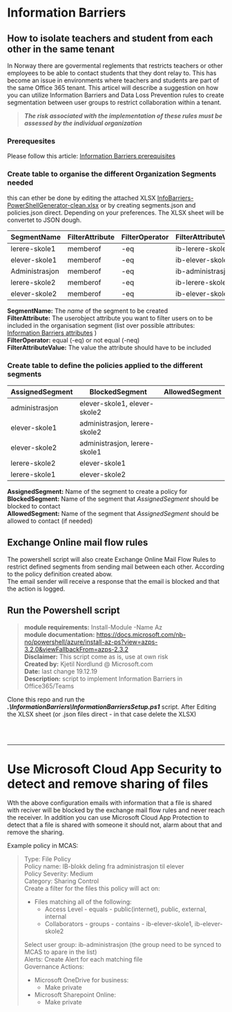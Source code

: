 # Information Barriers

## How to isolate teachers and student from each other in the same tenant

In Norway there are govermental reglements that restricts teachers or other employees to be able to contact students that they dont relay to. This has become an issue in environments where teachers and students are part of the same Office 365 tenant. This articel will describe a suggestion on how you can utilize Information Barriers and Data Loss Prevention rules to create segmentation between user groups to restrict collaboration within a tenant.

> ***The risk associated with the implementation of these rules must be assessed by the individual organization***


### Prerequesites

Please follow this article: [Information Barriers prerequisites](https://docs.microsoft.com/nb-no/microsoft-365/compliance/information-barriers-policies#prerequisites)

### Create table to organise the different Organization Segments needed
this can ether be done by editing the attached XLSX [InfoBarriers-PowerShellGenerator-clean.xlsx](https://github.com/northgrove/Powershell-script/blob/master/InformationBarriers/InfoBarriers-PowerShellGenerator-clean.xlsx)
or by creating segments.json and policies.json direct. Depending on your preferences. The XLSX sheet will be convertet to JSON dough.  

|SegmentName | FilterAttribute | FilterOperator | FilterAttributeValue |
|------------|-----------------|----------------|----------------------|
|lerere-skole1| memberof|-eq| ib-lerere-skole1 |
|elever-skole1|	memberof|-eq|ib-elever-skole1| 
|Administrasjon| memberof|-eq|ib-administrasjon|
|lerere-skole2|	memberof|-eq|ib-lerere-skole2|
|elever-skole2|	memberof|-eq|ib-elever-skole2|

**SegmentName:** The *name* of the segment to be created  
**FilterAttribute:** The userobject attribute you want to filter users on to be included in the organisation segment (list over possible attributes: [Information Barriers attributes](https://docs.microsoft.com/en-us/microsoft-365/compliance/information-barriers-attributes#reference) )  
**FilterOperator:** equal (-eq) or not equal (-neq)  
**FilterAttributeValue:** The value the attribute should have to be included  
  
### Create table to define the policies applied to the different segments
| AssignedSegment | BlockedSegment | AllowedSegment |
|-----------------|----------------|----------------|
| administrasjon | elever-skole1, elever-skole2||
|elever-skole1|administrasjon, lerere-skole2||
|elever-skole2|administrasjon, lerere-skole1||
|lerere-skole2|elever-skole1||
|lerere-skole1|elever-skole2||

**AssignedSegment:** Name of the segment to create a policy for  
**BlockedSegment:** Name of the segment that *AssignedSegment* should be blocked to contact  
**AllowedSegment:** Name of the segment that *AssignedSegment* should be allowed to contact (if needed)

## Exchange Online mail flow rules
The powershell script will also create Exchange Online Mail Flow Rules to restrict defined segments from sending mail between each other. According to the policy definition created abow.  
The email sender will receive a response that the email is blocked and that the action is logged.  


## Run the Powershell script

> **module requirements:** Install-Module -Name Az  
> **module documentation:** https://docs.microsoft.com/nb-no/powershell/azure/install-az-ps?view=azps-3.2.0&viewFallbackFrom=azps-2.3.2  
> **Disclaimer:** This script come as is, use at own risk  
> **Created by:** Kjetil Nordlund @ Microsoft.com  
> **Date:** last change 19.12.19    
> **Description:** script to implement Information Barriers in Office365/Teams  
  
Clone this repo and run the ***.\InformationBarriers\InformationBarriersSetup.ps1*** script. After Editing the XLSX sheet (or .json files direct - in that case delete the XLSX)  

<br /><br />
  
*****
# Use Microsoft Cloud App Security to detect and remove sharing of files
Wth the above configuration emails with information that a file is shared with reciver will be blocked by the exchange mail flow rules and never reach the receiver. In addition you can use Microsoft Cloud App Protection to detect that a file is shared with someone it should not, alarm about that and remove the sharing.  

Example policy in MCAS:  

> Type: File Policy  
> Policy name: IB-blokk deling fra administrasjon til elever  
> Policy Severity: Medium  
> Category: Sharing Control  
> Create a filter for the files this policy will act on: 
> + Files matching all of the following:
>   - Access Level - equals - public(internet), public, external, internal  
>   - Collaborators - groups - contains - ib-elever-skole1, ib-elever-skole2  
>
> Select user group: ib-administrasjon  (the group need to be synced to MCAS to apare in the list)  
> Alerts: Create Alert for each matching file  
> Governance Actions:
> + Microsoft OneDrive for business:
>   - Make private
> + Microsoft Sharepoint Online:
>   - Make private  

  




